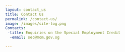 ```yaml
---
layout: contact_us
title: Contact Us
permalink: /contact-us/
image: /images/site-log.png
Contacts: 
 -title: Enquiries on the Special Employment Credit
  -email: sec@mom.gov.sg

---
```

